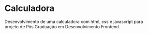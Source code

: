 # Calculadora
Desenvolvimento de uma calculadora com html, css e javascript para projeto de Pós Graduação em Desenvolvimento Frontend.

